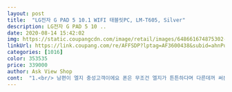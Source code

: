 ```yaml
---
layout: post 
title:  "LG전자 G PAD 5 10.1 WIFI 태블릿PC, LM-T605, Silver" 
description: LG전자 G PAD 5 10 ..
date: 2020-08-14 15:42:02 
img: https://static.coupangcdn.com/image/retail/images/648661674875302-977c1422-517e-4a47-b146-e312e13af5da.jpg 
linkUrl: https://link.coupang.com/re/AFFSDP?lptag=AF3600438&subid=ahnPublicAsk&pageKey=1335712718&itemId=2361495243&vendorItemId=70357856122&traceid=V0-113-c00f9d3c27a26630 
categories: [1016] 
color: 353535 
price: 339000 
author: Ask View Shop 
cont:  "1.<br/> 남편이 엘지 충성고객이에요 폰은 무조건 엘지가 튼튼하다며 다른데꺼 써본적이없는사람입니다 그래서 태블릿피씨도 엘지꺼로 구매했어요<br/>2.<br/> 남편이 공부하는게 있는데 스터디플래너처럼 메모어플에 활용하려고 구매하자고 한거같아요 근데 불편했는지 잘 안쓰더군요<br/>3.<br/> 안쓰자니 아까워서 제가 아기 이유식 식단표 쓰는거에 활용을 좀 해보려고 펜도 사고 키보드도 사고 했는데요... <br/>... <br/><br/>4.<br/> 갤탭쓰는 친구한테 물어보니 팜리젝션 기능이 있다네요?펜을 대면 손을 인식하지않는기능... <br/><br/>가격도 비싸지 않고 좋은 것 같습니다.<br/> 빠르고... <br/> 문서 작성하기 좋은 듯.<br/><br/>그래 여보는 아날로그감성인거같아.<br/>.<br/><br/>그래요.<br/>.<br/> 나도 아날로그 감성인거같아요.<br/>.<br/>ㅠㅠ흑<br/>그리고 제가 몇 개 가성비라는 말에 속아서 저렴한 것 사 봤는데.<br/><br/>아니 다들 어떻게 이불편함을 참고 태블릿에 다이어리적고 강의필기하고 그러는걸까? 궁금했는데<br/>여기까지가 가성비, 그 밑은... <br/>... <br/>.<br/><br/>이런 전자제품은 쓸만 한 것이 아니라 괜찮은 것 사야 할 것 같습니다.<br/><br/>저렴한 태블릿 사실바에 이거 강력추천<br/>정말 저렴하게 잘샀습니다 배송도 이상없이 왔네요 성능좋고<br/>지패드는 안되나봐요... <br/>되면 좀 알려주세요<br/>펜으로 필기하듯 쓱쓱 적으면 손을같이인식해버리네요... <br/>.<br/><br/>확실히 가성비는... <br/> 안 좋은 제품이지만 쓸! 만! 은! 해 라는 말인 것 같습니다.<br/><br/>" 
---
```

